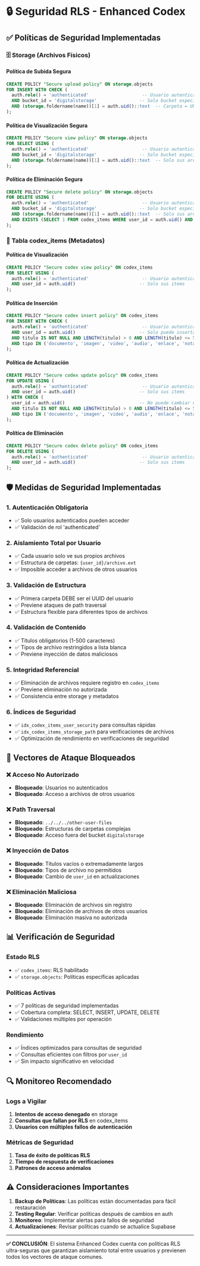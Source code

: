 # 🔒 Seguridad RLS - Enhanced Codex

## ✅ **Políticas de Seguridad Implementadas**

### 🗄️ **Storage (Archivos Físicos)**

#### **Política de Subida Segura**
```sql
CREATE POLICY "Secure upload policy" ON storage.objects
FOR INSERT WITH CHECK (
  auth.role() = 'authenticated'                    -- Usuario autenticado
  AND bucket_id = 'digitalstorage'                -- Solo bucket específico
  AND (storage.foldername(name))[1] = auth.uid()::text  -- Carpeta = UUID usuario
);
```

#### **Política de Visualización Segura**
```sql
CREATE POLICY "Secure view policy" ON storage.objects
FOR SELECT USING (
  auth.role() = 'authenticated'                    -- Usuario autenticado
  AND bucket_id = 'digitalstorage'                -- Solo bucket específico
  AND (storage.foldername(name))[1] = auth.uid()::text  -- Solo sus archivos
);
```

#### **Política de Eliminación Segura**
```sql
CREATE POLICY "Secure delete policy" ON storage.objects
FOR DELETE USING (
  auth.role() = 'authenticated'                    -- Usuario autenticado
  AND bucket_id = 'digitalstorage'                -- Solo bucket específico
  AND (storage.foldername(name))[1] = auth.uid()::text  -- Solo sus archivos
  AND EXISTS (SELECT 1 FROM codex_items WHERE user_id = auth.uid() AND storage_path = name)
);
```

### 📝 **Tabla codex_items (Metadatos)**

#### **Política de Visualización**
```sql
CREATE POLICY "Secure codex view policy" ON codex_items
FOR SELECT USING (
  auth.role() = 'authenticated'                    -- Usuario autenticado
  AND user_id = auth.uid()                        -- Solo sus items
);
```

#### **Política de Inserción**
```sql
CREATE POLICY "Secure codex insert policy" ON codex_items
FOR INSERT WITH CHECK (
  auth.role() = 'authenticated'                    -- Usuario autenticado
  AND user_id = auth.uid()                        -- Solo puede insertar con su ID
  AND titulo IS NOT NULL AND LENGTH(titulo) > 0 AND LENGTH(titulo) <= 500
  AND tipo IN ('documento', 'imagen', 'video', 'audio', 'enlace', 'nota')
);
```

#### **Política de Actualización**
```sql
CREATE POLICY "Secure codex update policy" ON codex_items
FOR UPDATE USING (
  auth.role() = 'authenticated'                    -- Usuario autenticado
  AND user_id = auth.uid()                        -- Solo sus items
) WITH CHECK (
  user_id = auth.uid()                            -- No puede cambiar owner
  AND titulo IS NOT NULL AND LENGTH(titulo) > 0 AND LENGTH(titulo) <= 500
  AND tipo IN ('documento', 'imagen', 'video', 'audio', 'enlace', 'nota')
);
```

#### **Política de Eliminación**
```sql
CREATE POLICY "Secure codex delete policy" ON codex_items
FOR DELETE USING (
  auth.role() = 'authenticated'                    -- Usuario autenticado
  AND user_id = auth.uid()                        -- Solo sus items
);
```

## 🛡️ **Medidas de Seguridad Implementadas**

### **1. Autenticación Obligatoria**
- ✅ Solo usuarios autenticados pueden acceder
- ✅ Validación de rol 'authenticated'

### **2. Aislamiento Total por Usuario**
- ✅ Cada usuario solo ve sus propios archivos
- ✅ Estructura de carpetas: `{user_id}/archivo.ext`
- ✅ Imposible acceder a archivos de otros usuarios

### **3. Validación de Estructura**
- ✅ Primera carpeta DEBE ser el UUID del usuario
- ✅ Previene ataques de path traversal
- ✅ Estructura flexible para diferentes tipos de archivos

### **4. Validación de Contenido**
- ✅ Títulos obligatorios (1-500 caracteres)
- ✅ Tipos de archivo restringidos a lista blanca
- ✅ Previene inyección de datos maliciosos

### **5. Integridad Referencial**
- ✅ Eliminación de archivos requiere registro en `codex_items`
- ✅ Previene eliminación no autorizada
- ✅ Consistencia entre storage y metadatos

### **6. Índices de Seguridad**
- ✅ `idx_codex_items_user_security` para consultas rápidas
- ✅ `idx_codex_items_storage_path` para verificaciones de archivos
- ✅ Optimización de rendimiento en verificaciones de seguridad

## 🚫 **Vectores de Ataque Bloqueados**

### **❌ Acceso No Autorizado**
- **Bloqueado**: Usuarios no autenticados
- **Bloqueado**: Acceso a archivos de otros usuarios

### **❌ Path Traversal**
- **Bloqueado**: `../../../other-user-files`
- **Bloqueado**: Estructuras de carpetas complejas
- **Bloqueado**: Acceso fuera del bucket `digitalstorage`

### **❌ Inyección de Datos**
- **Bloqueado**: Títulos vacíos o extremadamente largos
- **Bloqueado**: Tipos de archivo no permitidos
- **Bloqueado**: Cambio de `user_id` en actualizaciones

### **❌ Eliminación Maliciosa**
- **Bloqueado**: Eliminación de archivos sin registro
- **Bloqueado**: Eliminación de archivos de otros usuarios
- **Bloqueado**: Eliminación masiva no autorizada

## 📊 **Verificación de Seguridad**

### **Estado RLS**
- ✅ `codex_items`: RLS habilitado
- ✅ `storage.objects`: Políticas específicas aplicadas

### **Políticas Activas**
- ✅ 7 políticas de seguridad implementadas
- ✅ Cobertura completa: SELECT, INSERT, UPDATE, DELETE
- ✅ Validaciones múltiples por operación

### **Rendimiento**
- ✅ Índices optimizados para consultas de seguridad
- ✅ Consultas eficientes con filtros por `user_id`
- ✅ Sin impacto significativo en velocidad

## 🔍 **Monitoreo Recomendado**

### **Logs a Vigilar**
1. **Intentos de acceso denegado** en storage
2. **Consultas que fallan por RLS** en codex_items
3. **Usuarios con múltiples fallos de autenticación**

### **Métricas de Seguridad**
1. **Tasa de éxito de políticas RLS**
2. **Tiempo de respuesta de verificaciones**
3. **Patrones de acceso anómalos**

## ⚠️ **Consideraciones Importantes**

1. **Backup de Políticas**: Las políticas están documentadas para fácil restauración
2. **Testing Regular**: Verificar políticas después de cambios en auth
3. **Monitoreo**: Implementar alertas para fallos de seguridad
4. **Actualizaciones**: Revisar políticas cuando se actualice Supabase

---

**✅ CONCLUSIÓN**: El sistema Enhanced Codex cuenta con políticas RLS ultra-seguras que garantizan aislamiento total entre usuarios y previenen todos los vectores de ataque comunes. 